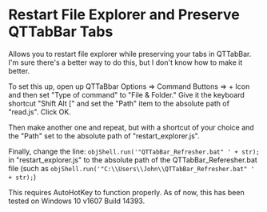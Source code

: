 # Restart File Explorer and Preserve QTTabBar Tabs

Allows you to restart file explorer while preserving your tabs in QTTabBar. I'm sure there's a better way to do this, but I don't know how to make it better.

To set this up, open up QTTaBbar Options => Command Buttons => + Icon and then set "Type of command" to "File & Folder." Give it the keyboard shortcut "Shift Alt [" and set the "Path" item to the absolute path of "read.js". Click OK.

Then make another one and repeat, but with a shortcut of your choice and the "Path" set to the absolute path of "restart_explorer.js".

Finally, change the line:
`objShell.run('"QTTabBar_Refresher.bat" ' + str);`
in "restart_explorer.js" to the absolute path of the QTTabBar_Referesher.bat file
(such as `objShell.run('"C:\\Users\\John\\QTTabBar_Refresher.bat" ' + str);`)

This requires AutoHotKey to function properly. 
As of now, this has been tested on Windows 10 v1607 Build 14393.
